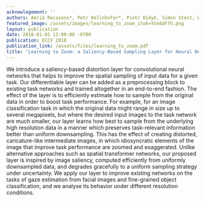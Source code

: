 ```yaml
---
acknowlegement: ''
authors: Adrià Recasens*, Petr Kellnhofer*, Piotr Didyk, Simon Stent, Wojciech Matusik, and Antonio Torralba
featured_image: /assets/images/learning_to_zoom_itok=YUn6dFfU.png
layout: publication
date: 2018-01-01 12:00:00 -0700
publication: ECCV 2018
publication_link: /assets/files/learning_to_zoom.pdf
title: 'Learning to Zoom: a Saliency-Based Sampling Layer for Neural Networks'
---
```


We introduce a saliency-based distortion layer for convolutional neural networks that helps to improve the spatial sampling of input data for a given task. Our differentiable layer can be added as a preprocessing block to existing task networks and trained altogether in an end-to-end fashion. The effect of the layer is to efficiently estimate how to sample from the original data in order to boost task performance. For example, for an image classification task in which the original data might range in size up to several megapixels, but where the desired input images to the task network are much smaller, our layer learns how best to sample from the underlying high resolution data in a manner which preserves task-relevant information better than uniform downsampling. This has the effect of creating distorted, caricature-like intermediate images, in which idiosyncratic elements of the image that improve task performance are zoomed and exaggerated. Unlike alternative approaches such as spatial transformer networks, our proposed layer is inspired by image saliency, computed efficiently from uniformly downsampled data, and degrades gracefully to a uniform sampling strategy under uncertainty. We apply our layer to improve existing networks on the tasks of gaze estimation from facial images and fine-grained object classification, and we analyse its behavior under different resolution conditions.